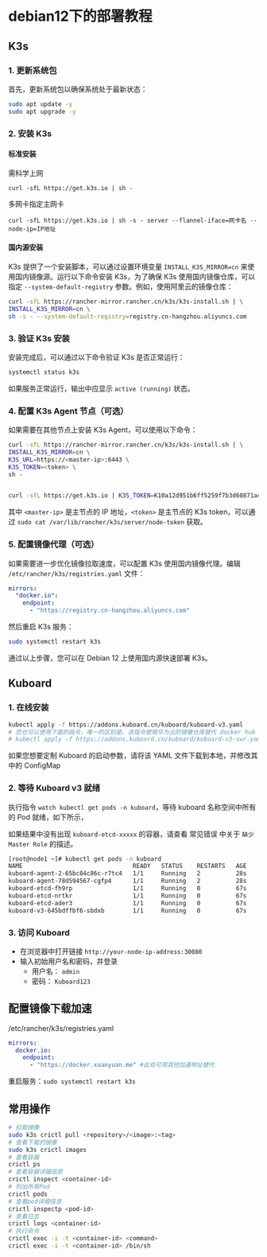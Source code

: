 # debian12下的部署教程

## K3s

### 1. 更新系统包

首先，更新系统包以确保系统处于最新状态：

```bash
sudo apt update -y
sudo apt upgrade -y
```

### 2. 安装 K3s

#### 标准安装

需科学上网

```shell
curl -sfL https://get.k3s.io | sh - 
```

多网卡指定主网卡

```shell
curl -sfL https://get.k3s.io | sh -s - server --flannel-iface=网卡名 --node-ip=IP地址
```

#### 国内源安装

K3s 提供了一个安装脚本，可以通过设置环境变量 `INSTALL_K3S_MIRROR=cn` 来使用国内镜像源。运行以下命令安装 K3s，为了确保 K3s 使用国内镜像仓库，可以指定 `--system-default-registry` 参数。例如，使用阿里云的镜像仓库：

```bash
curl -sfL https://rancher-mirror.rancher.cn/k3s/k3s-install.sh | \
INSTALL_K3S_MIRROR=cn \
sh -s - --system-default-registry=registry.cn-hangzhou.aliyuncs.com
```

### 3. 验证 K3s 安装

安装完成后，可以通过以下命令验证 K3s 是否正常运行：

```bash
systemctl status k3s
```

如果服务正常运行，输出中应显示 `active (running)` 状态。

### 4. 配置 K3s Agent 节点（可选）

如果需要在其他节点上安装 K3s Agent，可以使用以下命令：

```bash
curl -sfL https://rancher-mirror.rancher.cn/k3s/k3s-install.sh | \
INSTALL_K3S_MIRROR=cn \
K3S_URL=https://<master-ip>:6443 \
K3S_TOKEN=<token> \
sh -


curl -sfL https://get.k3s.io | K3S_TOKEN=K10a12d951b6ff5259f7b3d60871ac4858d005bdf8f1c2b358095ed58c3f927b9a2::server:3cd2d63d57987d18e6bfae8f76cfdd53 sh -s - server --flannel-iface=enp6s19 --node-ip=192.168.1.107 --server https://192.168.1.106:6443
```

其中 `<master-ip>` 是主节点的 IP 地址，`<token>` 是主节点的 K3s token，可以通过 `sudo cat /var/lib/rancher/k3s/server/node-token` 获取。

### 5. 配置镜像代理（可选）

如果需要进一步优化镜像拉取速度，可以配置 K3s 使用国内镜像代理。编辑 `/etc/rancher/k3s/registries.yaml` 文件：

```yaml
mirrors:
  "docker.io":
    endpoint:
      - "https://registry.cn-hangzhou.aliyuncs.com"
```

然后重启 K3s 服务：

```bash
sudo systemctl restart k3s
```

通过以上步骤，您可以在 Debian 12 上使用国内源快速部署 K3s。

## Kuboard

### 1. 在线安装

```bash
kubectl apply -f https://addons.kuboard.cn/kuboard/kuboard-v3.yaml
# 您也可以使用下面的指令，唯一的区别是，该指令使用华为云的镜像仓库替代 docker hub 分发 Kuboard 所需要的镜像
# kubectl apply -f https://addons.kuboard.cn/kuboard/kuboard-v3-swr.yaml
```

如果您想要定制 Kuboard 的启动参数，请将该 YAML 文件下载到本地，并修改其中的 ConfigMap

### 2. 等待 Kuboard v3 就绪

执行指令 `watch kubectl get pods -n kuboard`，等待 kuboard 名称空间中所有的 Pod 就绪，如下所示，

如果结果中没有出现 `kuboard-etcd-xxxxx` 的容器，请查看 常见错误 中关于 `缺少 Master Role` 的描述。

```sh
[root@node1 ~]# kubectl get pods -n kuboard
NAME                               READY   STATUS    RESTARTS   AGE
kuboard-agent-2-65bc84c86c-r7tc4   1/1     Running   2          28s
kuboard-agent-78d594567-cgfp4      1/1     Running   2          28s
kuboard-etcd-fh9rp                 1/1     Running   0          67s
kuboard-etcd-nrtkr                 1/1     Running   0          67s
kuboard-etcd-ader3                 1/1     Running   0          67s
kuboard-v3-645bdffbf6-sbdxb        1/1     Running   0          67s    
```

### 3. 访问 Kuboard

- 在浏览器中打开链接 `http://your-node-ip-address:30080`
- 输入初始用户名和密码，并登录
  - 用户名： `admin`
  - 密码： `Kuboard123`

## 配置镜像下载加速

/etc/rancher/k3s/registries.yaml

```yaml
mirrors:
  docker.io:
    endpoint:
      - "https://docker.xuanyuan.me" #此处可用其他加速地址替代
```

重启服务：`sudo systemctl restart k3s`

## 常用操作

```bash
# 拉取镜像
sudo k3s crictl pull <repository>/<image>:<tag>
# 查看下载的镜像
sudo k3s crictl images
# 查看容器
crictl ps
# 查看容器详细信息
crictl inspect <container-id>
# 列出所有Pod
crictl pods
# 查看pod详细信息
crictl inspectp <pod-id>
# 查看日志
crictl logs <container-id>
# 执行命令
crictl exec -i -t <container-id> <command>
crictl exec -i -t <container-id> /bin/sh
```

